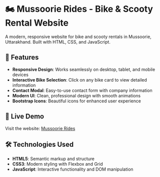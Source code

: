 # 🏍️ Mussoorie Rides - Bike & Scooty Rental Website

A modern, responsive website for bike and scooty rentals in Mussoorie, Uttarakhand. Built with HTML, CSS, and JavaScript.

## 🌟 Features

- **Responsive Design**: Works seamlessly on desktop, tablet, and mobile devices
- **Interactive Bike Selection**: Click on any bike card to view detailed information
- **Contact Modal**: Easy-to-use contact form with company information
- **Modern UI**: Clean, professional design with smooth animations
- **Bootstrap Icons**: Beautiful icons for enhanced user experience

## 🚀 Live Demo

Visit the website: [Mussoorie Rides](https://mussoorierides.com)

## 🛠️ Technologies Used

- **HTML5**: Semantic markup and structure
- **CSS3**: Modern styling with Flexbox and Grid
- **JavaScript**: Interactive functionality and DOM manipulation

